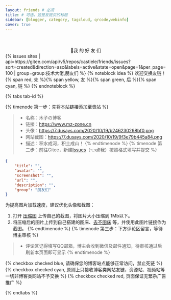 ```yaml
---
layout: friends # 必须
title: # 可选，这是友链页的标题
sidebar: [blogger, category, tagcloud, qrcode,webinfo]
cover: true
---
```

<br>
<br>
<center>
<span class="p large red">👦我</span>
<span class="p large yellow">的</span>
<span class="p large green">好</span>
<span class="p large blue">友</span>
<span class="p large cyan">们</span>
</center>
<!-- more -->
<!--这里可以写友链页面下方的文字备注，例如自己的友链规范、示例等。-->
{% issues sites | api=https://gitee.com/api/v5/repos/castiele/friends/issues?sort=created&direction=asc&labels=active&state=open&page=1&per_page=100 | group=group:技术大佬,朋友们 %}
{% noteblock idea %}
欢迎交换友链！{% span  red, 先 %}{% span  yellow, 友 %}{% span  green, 后 %}{% span  cyan, 链 %}
{% endnoteblock %}

{% tabs tab-id %}

<!-- tab 📜友链申请流程 -->
{% timenode 第一步：先将本站链接添加至贵站 %}
> * 名称：木子の博客
> * 链接：https://www.mz-zone.cn
> * 头像：https://7.dusays.com/2020/10/19/b246230298bf0.png
> * 网站截图：https://7.dusays.com/2020/10/19/9f3e79b445a84.png
> * 描述：积水成河，积土成山！
{% endtimenode %}
{% timenode 第二步：前往Gitee，新建[Issues](https://gitee.com/castiele/friends/issues)（👈点我）按照格式填写并提交 %}
```json
{
    "title": "",
    "avatar": "",
    "screenshot": "",
    "url": "",
    "description": "",
    "group": "朋友们"
}
```
为提高图片加载速度，建议优化头像和截图：
1. 打开 [压缩图](https://www.yasuotu.com/) 上传自己的截图，将图片大小压缩到 1Mb以下。
2. 将压缩后的图片上传到自己搭建的图床、[去不图床](https://7bu.top/) 等，并使用此图片链接作为截图。
{% endtimenode %}
{% timenode 第三步：下方评论区留言，等待博主审核 %}
> * 评论区记得填写QQ邮箱，博主会收到微信及邮件通知，待审核通过后刷新本页面即可显示
{% endtimenode %}

<!-- endtab -->

<!-- tab 📙友链申请须知 -->
{% checkbox checked blue, 请确保您的博客站点能够正常访问，禁止死链 %}
{% checkbox checked cyan, 原则上只接收博客类网站友链，资源站、视频站等一切非博客类网站不予交换 %}
{% checkbox checked red, 页面保证无繁杂广告推广 %}
<!-- endtab -->

{% endtabs %}
